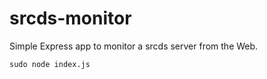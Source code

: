 srcds-monitor
=============

Simple Express app to monitor a srcds server from the Web.
```npm install
sudo node index.js
